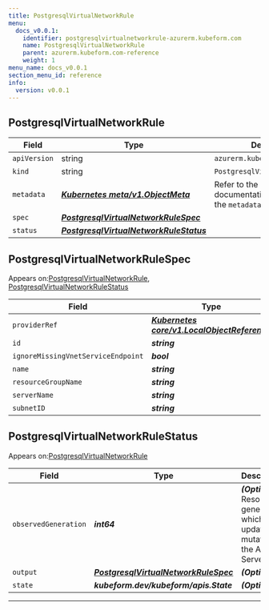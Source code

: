 ```yaml
---
title: PostgresqlVirtualNetworkRule
menu:
  docs_v0.0.1:
    identifier: postgresqlvirtualnetworkrule-azurerm.kubeform.com
    name: PostgresqlVirtualNetworkRule
    parent: azurerm.kubeform.com-reference
    weight: 1
menu_name: docs_v0.0.1
section_menu_id: reference
info:
  version: v0.0.1
---
```


## PostgresqlVirtualNetworkRule
| Field | Type | Description |
| ------ | ----- | ----------- |
| `apiVersion` | string | `azurerm.kubeform.com/v1alpha1` |
|    `kind` | string | `PostgresqlVirtualNetworkRule` |
| `metadata` | ***[Kubernetes meta/v1.ObjectMeta](https://kubernetes.io/docs/reference/generated/kubernetes-api/v1.13/#objectmeta-v1-meta)***|Refer to the Kubernetes API documentation for the fields of the `metadata` field.|
| `spec` | ***[PostgresqlVirtualNetworkRuleSpec](#postgresqlvirtualnetworkrulespec)***||
| `status` | ***[PostgresqlVirtualNetworkRuleStatus](#postgresqlvirtualnetworkrulestatus)***||
## PostgresqlVirtualNetworkRuleSpec

Appears on:[PostgresqlVirtualNetworkRule](#postgresqlvirtualnetworkrule), [PostgresqlVirtualNetworkRuleStatus](#postgresqlvirtualnetworkrulestatus)

| Field | Type | Description |
| ------ | ----- | ----------- |
| `providerRef` | ***[Kubernetes core/v1.LocalObjectReference](https://kubernetes.io/docs/reference/generated/kubernetes-api/v1.13/#localobjectreference-v1-core)***||
| `id` | ***string***||
| `ignoreMissingVnetServiceEndpoint` | ***bool***| ***(Optional)*** |
| `name` | ***string***||
| `resourceGroupName` | ***string***||
| `serverName` | ***string***||
| `subnetID` | ***string***||
## PostgresqlVirtualNetworkRuleStatus

Appears on:[PostgresqlVirtualNetworkRule](#postgresqlvirtualnetworkrule)

| Field | Type | Description |
| ------ | ----- | ----------- |
| `observedGeneration` | ***int64***| ***(Optional)*** Resource generation, which is updated on mutation by the API Server.|
| `output` | ***[PostgresqlVirtualNetworkRuleSpec](#postgresqlvirtualnetworkrulespec)***| ***(Optional)*** |
| `state` | ***kubeform.dev/kubeform/apis.State***| ***(Optional)*** |
---
